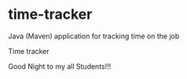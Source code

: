 # time-tracker
Java (Maven) application for tracking time on the job

Time tracker

Good Night to my all Students!!!
